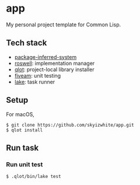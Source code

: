 # app

My personal project template for Common Lisp.

## Tech stack

- [package-inferred-system](https://asdf.common-lisp.dev/asdf/The-package_002dinferred_002dsystem-extension.html)
- [roswell](https://github.com/roswell/roswell): implementation manager
- [qlot](https://github.com/fukamachi/qlot): project-local library installer
- [fiveam](https://fiveam.common-lisp.dev/): unit testing
- [lake](https://github.com/takagi/lake): task runner

## Setup

For macOS, 

```
$ git clone https://github.com/skyizwhite/app.git
$ qlot install
```

## Run task

### Run unit test

```
$ .qlot/bin/lake test
```
